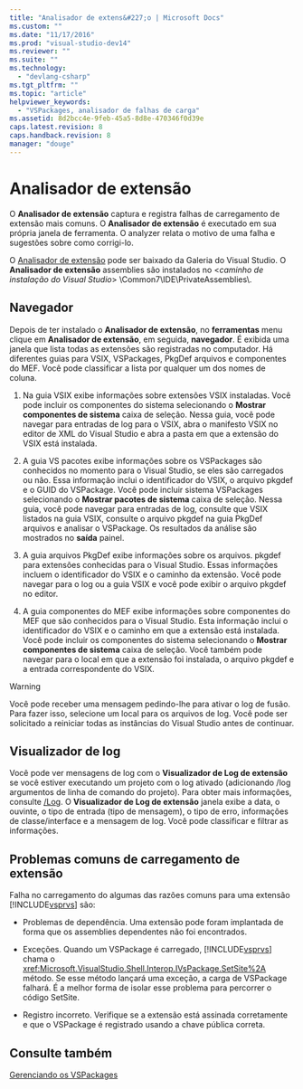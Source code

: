 ```yaml
---
title: "Analisador de extens&#227;o | Microsoft Docs"
ms.custom: ""
ms.date: "11/17/2016"
ms.prod: "visual-studio-dev14"
ms.reviewer: ""
ms.suite: ""
ms.technology: 
  - "devlang-csharp"
ms.tgt_pltfrm: ""
ms.topic: "article"
helpviewer_keywords: 
  - "VSPackages, analisador de falhas de carga"
ms.assetid: 8d2bcc4e-9feb-45a5-8d8e-470346f0d39e
caps.latest.revision: 8
caps.handback.revision: 8
manager: "douge"
---
```

# Analisador de extens&#227;o
O **Analisador de extensão** captura e registra falhas de carregamento de extensão mais comuns. O **Analisador de extensão** é executado em sua própria janela de ferramenta. O analyzer relata o motivo de uma falha e sugestões sobre como corrigi\-lo.  
  
 O [Analisador de extensão](http://go.microsoft.com/fwlink/?LinkId=205840) pode ser baixado da Galeria do Visual Studio. O **Analisador de extensão** assemblies são instalados no \<*caminho de instalação do Visual Studio*\> \\Common7\\IDE\\PrivateAssemblies\\.  
  
## Navegador  
 Depois de ter instalado o **Analisador de extensão**, no **ferramentas** menu clique em **Analisador de extensão**, em seguida, **navegador**. É exibida uma janela que lista todas as extensões são registradas no computador. Há diferentes guias para VSIX, VSPackages, PkgDef arquivos e componentes do MEF. Você pode classificar a lista por qualquer um dos nomes de coluna.  
  
1.  Na guia VSIX exibe informações sobre extensões VSIX instaladas. Você pode incluir os componentes do sistema selecionando o **Mostrar componentes de sistema** caixa de seleção. Nessa guia, você pode navegar para entradas de log para o VSIX, abra o manifesto VSIX no editor de XML do Visual Studio e abra a pasta em que a extensão do VSIX está instalada.  
  
2.  A guia VS pacotes exibe informações sobre os VSPackages são conhecidos no momento para o Visual Studio, se eles são carregados ou não. Essa informação inclui o identificador do VSIX, o arquivo pkgdef e o GUID do VSPackage. Você pode incluir sistema VSPackages selecionando o **Mostrar pacotes de sistema** caixa de seleção. Nessa guia, você pode navegar para entradas de log, consulte que VSIX listados na guia VSIX, consulte o arquivo pkgdef na guia PkgDef arquivos e analisar o VSPackage. Os resultados da análise são mostrados no **saída** painel.  
  
3.  A guia arquivos PkgDef exibe informações sobre os arquivos. pkgdef para extensões conhecidas para o Visual Studio. Essas informações incluem o identificador do VSIX e o caminho da extensão. Você pode navegar para o log ou a guia VSIX e você pode exibir o arquivo pkgdef no editor.  
  
4.  A guia componentes do MEF exibe informações sobre componentes do MEF que são conhecidos para o Visual Studio. Esta informação inclui o identificador do VSIX e o caminho em que a extensão está instalada. Você pode incluir os componentes do sistema selecionando o **Mostrar componentes de sistema** caixa de seleção. Você também pode navegar para o local em que a extensão foi instalada, o arquivo pkgdef e a entrada correspondente do VSIX.  
  
> [!WARNING]
>  Você pode receber uma mensagem pedindo\-lhe para ativar o log de fusão. Para fazer isso, selecione um local para os arquivos de log. Você pode ser solicitado a reiniciar todas as instâncias do Visual Studio antes de continuar.  
  
## Visualizador de log  
 Você pode ver mensagens de log com o **Visualizador de Log de extensão** se você estiver executando um projeto com o log ativado \(adicionando \/log argumentos de linha de comando do projeto\). Para obter mais informações, consulte [\/Log](../ide/reference/log-devenv-exe.md). O **Visualizador de Log de extensão** janela exibe a data, o ouvinte, o tipo de entrada \(tipo de mensagem\), o tipo de erro, informações de classe\/interface e a mensagem de log. Você pode classificar e filtrar as informações.  
  
## Problemas comuns de carregamento de extensão  
 Falha no carregamento do algumas das razões comuns para uma extensão [!INCLUDE[vsprvs](../code-quality/includes/vsprvs_md.md)] são:  
  
-   Problemas de dependência. Uma extensão pode foram implantada de forma que os assemblies dependentes não foi encontrados.  
  
-   Exceções. Quando um VSPackage é carregado, [!INCLUDE[vsprvs](../code-quality/includes/vsprvs_md.md)] chama o <xref:Microsoft.VisualStudio.Shell.Interop.IVsPackage.SetSite%2A> método. Se esse método lançará uma exceção, a carga de VSPackage falhará. É a melhor forma de isolar esse problema para percorrer o código SetSite.  
  
-   Registro incorreto. Verifique se a extensão está assinada corretamente e que o VSPackage é registrado usando a chave pública correta.  
  
## Consulte também  
 [Gerenciando os VSPackages](../extensibility/managing-vspackages.md)